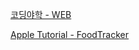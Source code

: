[코딩야학 - WEB]([https://github.com/NORIKIM/Study/tree/master/%EC%BD%94%EB%94%A9%EC%95%BC%ED%95%99Web](https://github.com/NORIKIM/Study/tree/master/코딩야학Web))

[Apple Tutorial - FoodTracker](https://github.com/NORIKIM/Study/tree/master/AppleTutorial/FoodTracker)

